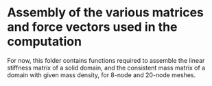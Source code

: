# Assembly of the various matrices and force vectors used in the computation

For now, this folder contains functions required to assemble the linear stiffness matrix of a solid domain, and the consistent mass matrix of a domain with given mass density, for 8-node and 20-node meshes.
